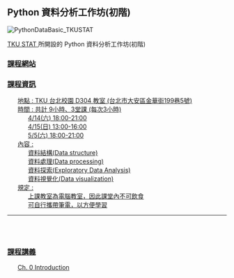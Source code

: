 <h2> Python 資料分析工作坊(初階) </h2> 
<img src="https://raw.githubusercontent.com/kristenchan/Python_DataBasic/master/py_databasic_plot/Title.png" alt="PythonDataBasic_TKUSTAT"><br>

<a href="http://www.stat.tku.edu.tw/main.php"> TKU STAT </a>所開設的 Python 資料分析工作坊(初階) 
<br>
<p>
	<h3><b><a href="https://kristenchan.github.io/Python_DataBasic/"> 課程網站 </b></h3>
	<h3><b>課程資訊</b></h3>
	<ul class="task-list">
		<li>地點 : TKU 台北校園 D304 教室 (台北市大安區金華街199巷5號)</li>
        <li>時間 : 共計 9小時、3堂課 (每次3小時)
        	<ul class="task-list">
        		<li>4/14(六) 18:00-21:00</li>
        		<li>4/15(日) 13:00-16:00</li>
        		<li>5/5(六) 18:00-21:00</li>
        	</ul>
        </li>
        <li>內容 :
        	<ul class="task-list">
        		<li>資料結構(Data structure)</li>
        		<li>資料處理(Data processing)</li>
        		<li>資料探索(Exploratory Data Analysis)</li>
        		<li>資料視覺化(Data visualization)</li>
        	</ul>
        </li>
        <li>規定 :
        	<ul class="task-list">
        		<li> 上課教室為電腦教室，因此課堂內不可飲食 </li>
        		<li> 可自行攜帶筆電，以方便學習 </li>
        	</ul>
       	</li>
    </ul>
</p>  
<hr size="1">
<br>
<br>
<p>
    <h3><b>課程講義</b></h3>
    <ul class="task-list">
          <li><a href="">Ch. 0 Introduction</a></li>
    </ul>
</p>















